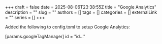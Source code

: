 +++ 
draft = false
date = 2025-08-06T23:38:55Z
title = "Google Analytics"
description = ""
slug = ""
authors = []
tags = []
categories = []
externalLink = ""
series = []
+++

Added the following to config.toml to setup Google Analytics:

 [params.googleTagManager]
 id = "id..."